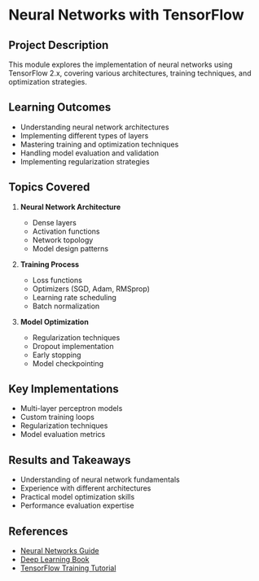 # Neural Networks with TensorFlow

## Project Description
This module explores the implementation of neural networks using TensorFlow 2.x, covering various architectures, training techniques, and optimization strategies.

## Learning Outcomes
- Understanding neural network architectures
- Implementing different types of layers
- Mastering training and optimization techniques
- Handling model evaluation and validation
- Implementing regularization strategies

## Topics Covered
1. **Neural Network Architecture**
   - Dense layers
   - Activation functions
   - Network topology
   - Model design patterns

2. **Training Process**
   - Loss functions
   - Optimizers (SGD, Adam, RMSprop)
   - Learning rate scheduling
   - Batch normalization

3. **Model Optimization**
   - Regularization techniques
   - Dropout implementation
   - Early stopping
   - Model checkpointing

## Key Implementations
- Multi-layer perceptron models
- Custom training loops
- Regularization techniques
- Model evaluation metrics

## Results and Takeaways
- Understanding of neural network fundamentals
- Experience with different architectures
- Practical model optimization skills
- Performance evaluation expertise

## References
- [Neural Networks Guide](https://www.tensorflow.org/guide/keras/sequential_model)
- [Deep Learning Book](https://www.deeplearningbook.org/)
- [TensorFlow Training Tutorial](https://www.tensorflow.org/tutorials/keras/classification) 